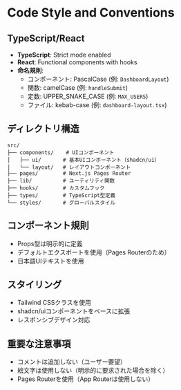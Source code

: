 # Code Style and Conventions

## TypeScript/React
- **TypeScript**: Strict mode enabled
- **React**: Functional components with hooks
- **命名規則**:
  - コンポーネント: PascalCase (例: `DashboardLayout`)
  - 関数: camelCase (例: `handleSubmit`)
  - 定数: UPPER_SNAKE_CASE (例: `MAX_USERS`)
  - ファイル: kebab-case (例: `dashboard-layout.tsx`)

## ディレクトリ構造
```
src/
├── components/    # UIコンポーネント
│   ├── ui/       # 基本UIコンポーネント（shadcn/ui）
│   └── layout/   # レイアウトコンポーネント
├── pages/        # Next.js Pages Router
├── lib/          # ユーティリティ関数
├── hooks/        # カスタムフック
├── types/        # TypeScript型定義
└── styles/       # グローバルスタイル
```

## コンポーネント規則
- Props型は明示的に定義
- デフォルトエクスポートを使用（Pages Routerのため）
- 日本語UIテキストを使用

## スタイリング
- Tailwind CSSクラスを使用
- shadcn/uiコンポーネントをベースに拡張
- レスポンシブデザイン対応

## 重要な注意事項
- コメントは追加しない（ユーザー要望）
- 絵文字は使用しない（明示的に要求された場合を除く）
- Pages Routerを使用（App Routerは使用しない）
